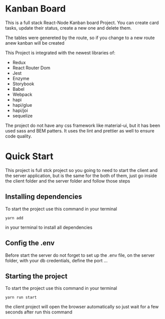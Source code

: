 # Kanban Board

This is a full stack React-Node Kanban board Project. You can create card tasks, update their status, create a new one and delete them.

The tables were genereted by the route, so if you change to a new route anew kanban will be created

This Project is integrated with the newest libraries of:

- Redux
- React Router Dom
- Jest
- Enzyme
- Storybook
- Babel
- Webpack
- hapi
- hapi/glue
- hapi/joi
- sequelize

The project do not have any css framework like material-ui, but it has been used sass and BEM patters. It uses the lint and prettier as well to ensure code quality.

# Quick Start

This project is full stck project so you going to need to start the client and the server application, but is the same for the both of them, just go inside the client folder and the server folder and follow those steps

## Installing dependencies

To start the project use this command in your terminal

```
yarn add
```

in your terminal to install all dependencies

## Config the .env

Before start the server do not forget to set up the .env file, on the server folder, with your db credentials, define the port ...

## Starting the project

To start the project use this command in your terminal

```
yarn run start
```

the client project will open the browser automatically so just wait for a few seconds after run this command
